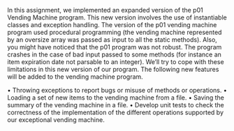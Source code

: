 In this assignment, we implemented an expanded version of the p01 Vending Machine
program. This new version involves the use of instantiable classes and exception handling.
The version of the p01 vending machine program used procedural programming (the vending
machine represented by an oversize array was passed as input to all the static methods). Also,
you might have noticed that the p01 program was not robust. The program crashes in the case
of bad input passed to some methods (for instance an item expiration date not parsable to
an integer). We’ll try to cope with these limitations in this new version of our program. The
following new features will be added to the vending machine program.

• Throwing exceptions to report bugs or misuse of methods or operations.
• Loading a set of new items to the vending machine from a file.
• Saving the summary of the vending machine in a file.
• Develop unit tests to check the correctness of the implementation of the different operations
supported by our exceptional vending machine.
